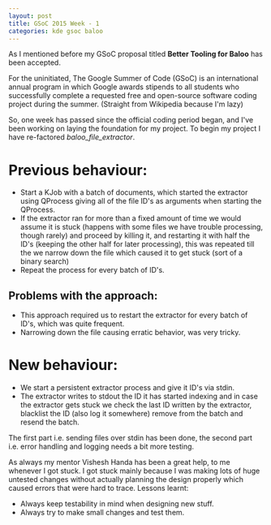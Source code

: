 ```yaml
---
layout: post
title: GSoC 2015 Week - 1
categories: kde gsoc baloo
---
```


As I mentioned before my GSoC proposal titled **Better Tooling for Baloo** has
been accepted.

For the uninitiated, The Google Summer of Code (GSoC) is an international
annual program in which Google awards stipends to all students who successfully
complete a requested free and open-source software coding project during the
summer. (Straight from Wikipedia because I'm lazy)

So, one week has passed since the official coding period began, and I've been
working on laying the foundation for my project. To begin my project I have
re-factored *baloo\_file\_extractor*.

Previous behaviour:
==================
* Start a KJob with a batch of documents, which started the extractor using QProcess
giving all of the file ID's as arguments when starting the QProcess.
* If the extractor ran for more than a fixed amount of time we would assume it is
stuck (happens with some files we have trouble processing, though rarely) and
proceed by killing it, and restarting it with half the ID's (keeping the other half
for later processing), this was repeated
till the we narrow down the file which caused it to get stuck (sort of a binary search)
* Repeat the process for every batch of ID's.

Problems with the approach:
----------------------------
* This approach required us to restart the extractor for every batch of ID's, which was
quite frequent.
* Narrowing down the file causing erratic behavior, was very tricky.

New behaviour:
=============
* We start a persistent extractor process and give it ID's via stdin.
* The extractor writes to stdout the ID it has started indexing and in case the extractor
gets stuck we check the last ID written by the extractor, blacklist the ID
(also log it somewhere) remove from the batch and resend the batch.

The first part i.e. sending files over stdin has been done, the second part i.e.
error handling and logging needs a bit more testing.

As always my mentor Vishesh Handa has been a great help, to me whenever I got stuck.
I got stuck mainly because I was making lots of huge untested changes without actually
planning the design properly which caused errors that were hard to trace.
Lessons learnt:
* Always keep testability in mind when designing new stuff.
* Always try to make small changes and test them.
